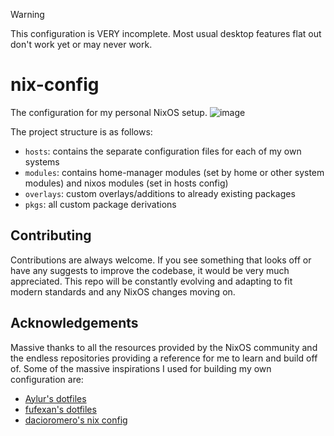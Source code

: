 > [!WARNING]
> This configuration is VERY incomplete. Most usual desktop features flat out don't work yet or may never work.

# nix-config
The configuration for my personal NixOS setup.
![image](https://github.com/bdebiase/nix-config/assets/66143154/3d76fe92-f50e-4b7e-84d2-b89a0ff4807b)

The project structure is as follows:
- `hosts`: contains the separate configuration files for each of my own systems
- `modules`: contains home-manager modules (set by home or other system modules) and nixos modules (set in hosts config)
- `overlays`: custom overlays/additions to already existing packages
- `pkgs`: all custom package derivations

## Contributing
Contributions are always welcome. If you see something that looks off or have any suggests to improve the codebase, it would be very much appreciated. This repo will be constantly evolving and adapting to fit modern standards and any NixOS changes moving on.

## Acknowledgements
Massive thanks to all the resources provided by the NixOS community and the endless repositories providing a reference for me to learn and build off of. Some of the massive inspirations I used for building my own configuration are:
- [Aylur's dotfiles](https://github.com/Aylur/dotfiles)
- [fufexan's dotfiles](https://github.com/fufexan/dotfiles)
- [dacioromero's nix config](https://github.com/dacioromero/nix-config)
